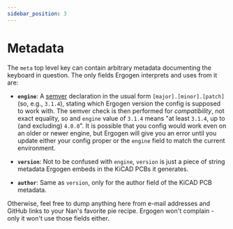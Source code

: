 ```yaml
---
sidebar_position: 3
---
```


# Metadata

The `meta` top level key can contain arbitrary metadata documenting the keyboard in question.
The only fields Ergogen interprets and uses from it are:

- **`engine`**: A [semver](https://semver.org/) declaration in the usual form `[major].[minor].[patch]` (so, e.g., `3.1.4`), stating which Ergogen version the config is supposed to work with. The semver check is then performed for *compatibility*, not exact equality, so and `engine` value of `3.1.4` means "at least `3.1.4`, up to (and excluding) `4.0.0`". It is possible that you config would work even on an older or newer engine, but Ergogen will give you an error until you update either your config proper or the `engine` field to match the current environment.

- **`version`**: Not to be confused with `engine`, `version` is just a piece of string metadata Ergogen embeds in the KiCAD PCBs it generates.

- **`author`**: Same as `version`, only for the author field of the KiCAD PCB metadata.

Otherwise, feel free to dump anything here from e-mail addresses and GitHub links to your Nan's favorite pie recipe. Ergogen won't complain - only it won't use those fields either.